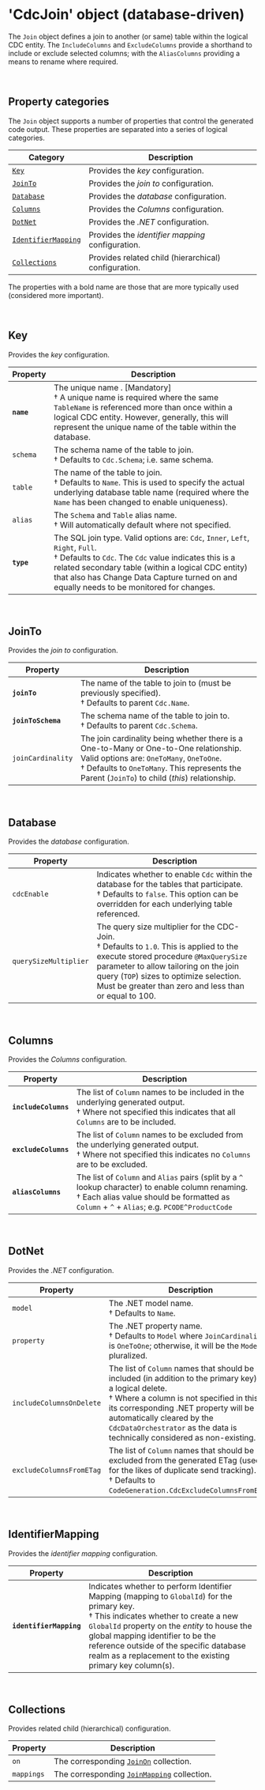 # 'CdcJoin' object (database-driven)

The `Join` object defines a join to another (or same) table within the logical CDC entity.  The `IncludeColumns` and `ExcludeColumns` provide a shorthand to include or exclude selected columns; with the `AliasColumns` providing a means to rename where required.

<br/>

## Property categories
The `Join` object supports a number of properties that control the generated code output. These properties are separated into a series of logical categories.

Category | Description
-|-
[`Key`](#Key) | Provides the _key_ configuration.
[`JoinTo`](#JoinTo) | Provides the _join to_ configuration.
[`Database`](#Database) | Provides the _database_ configuration.
[`Columns`](#Columns) | Provides the _Columns_ configuration.
[`DotNet`](#DotNet) | Provides the _.NET_ configuration.
[`IdentifierMapping`](#IdentifierMapping) | Provides the _identifier mapping_ configuration.
[`Collections`](#Collections) | Provides related child (hierarchical) configuration.

The properties with a bold name are those that are more typically used (considered more important).

<br/>

## Key
Provides the _key_ configuration.

Property | Description
-|-
**`name`** | The unique name . [Mandatory]<br/>&dagger; A unique name is required where the same `TableName` is referenced more than once within a logical CDC entity. However, generally, this will represent the unique name of the table within the database.
`schema` | The schema name of the table to join.<br/>&dagger; Defaults to `Cdc.Schema`; i.e. same schema.
`table` | The name of the table to join.<br/>&dagger; Defaults to `Name`. This is used to specify the actual underlying database table name (required where the `Name` has been changed to enable uniqueness).
`alias` | The `Schema` and `Table` alias name.<br/>&dagger; Will automatically default where not specified.
**`type`** | The SQL join type. Valid options are: `Cdc`, `Inner`, `Left`, `Right`, `Full`.<br/>&dagger; Defaults to `Cdc`. The `Cdc` value indicates this is a related secondary table (within a logical CDC entity) that also has Change Data Capture turned on and equally needs to be monitored for changes.

<br/>

## JoinTo
Provides the _join to_ configuration.

Property | Description
-|-
**`joinTo`** | The name of the table to join to (must be previously specified).<br/>&dagger; Defaults to parent `Cdc.Name`.
**`joinToSchema`** | The schema name of the table to join to.<br/>&dagger; Defaults to parent `Cdc.Schema`.
`joinCardinality` | The join cardinality being whether there is a One-to-Many or One-to-One relationship. Valid options are: `OneToMany`, `OneToOne`.<br/>&dagger; Defaults to `OneToMany`. This represents the Parent (`JoinTo`) to child (_this_) relationship.

<br/>

## Database
Provides the _database_ configuration.

Property | Description
-|-
`cdcEnable` | Indicates whether to enable `Cdc` within the database for the tables that participate.<br/>&dagger; Defaults to `false`. This option can be overridden for each underlying table referenced.
`querySizeMultiplier` | The query size multiplier for the CDC-Join.<br/>&dagger; Defaults to `1.0`. This is applied to the execute stored procedure `@MaxQuerySize` parameter to allow tailoring on the join query (`TOP`) sizes to optimize selection. Must be greater than zero and less than or equal to 100.

<br/>

## Columns
Provides the _Columns_ configuration.

Property | Description
-|-
**`includeColumns`** | The list of `Column` names to be included in the underlying generated output.<br/>&dagger; Where not specified this indicates that all `Columns` are to be included.
**`excludeColumns`** | The list of `Column` names to be excluded from the underlying generated output.<br/>&dagger; Where not specified this indicates no `Columns` are to be excluded.
**`aliasColumns`** | The list of `Column` and `Alias` pairs (split by a `^` lookup character) to enable column renaming.<br/>&dagger; Each alias value should be formatted as `Column` + `^` + `Alias`; e.g. `PCODE^ProductCode`

<br/>

## DotNet
Provides the _.NET_ configuration.

Property | Description
-|-
`model` | The .NET model name.<br/>&dagger; Defaults to `Name`.
`property` | The .NET property name.<br/>&dagger; Defaults to `Model` where `JoinCardinality` is `OneToOne`; otherwise, it will be the `Model` pluralized.
`includeColumnsOnDelete` | The list of `Column` names that should be included (in addition to the primary key) for a logical delete.<br/>&dagger; Where a column is not specified in this list its corresponding .NET property will be automatically cleared by the `CdcDataOrchestrator` as the data is technically considered as non-existing.
`excludeColumnsFromETag` | The list of `Column` names that should be excluded from the generated ETag (used for the likes of duplicate send tracking).<br/>&dagger; Defaults to `CodeGeneration.CdcExcludeColumnsFromETag`.

<br/>

## IdentifierMapping
Provides the _identifier mapping_ configuration.

Property | Description
-|-
**`identifierMapping`** | Indicates whether to perform Identifier Mapping (mapping to `GlobalId`) for the primary key.<br/>&dagger; This indicates whether to create a new `GlobalId` property on the _entity_ to house the global mapping identifier to be the reference outside of the specific database realm as a replacement to the existing primary key column(s).

<br/>

## Collections
Provides related child (hierarchical) configuration.

Property | Description
-|-
`on` | The corresponding [`JoinOn`](joinon.md) collection.
`mappings` | The corresponding [`JoinMapping`](joinmapping.md) collection.

